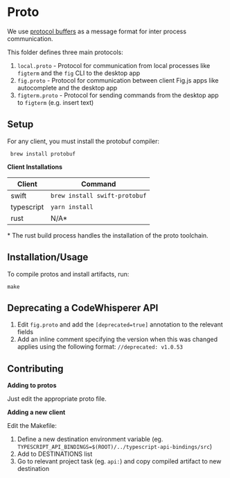 # Proto

We use [protocol buffers](https://developers.google.com/protocol-buffers/) as a message format for inter process communication.

This folder defines three main protocols:

1. `local.proto` - Protocol for communication from local processes like
   `figterm` and the `fig` CLI to the desktop app
2. `fig.proto` - Protocol for communication between client Fig.js apps
   like autocomplete and the desktop app
3. `figterm.proto` - Protocol for sending commands from the desktop app to `figterm` (e.g. insert text)

## Setup

For any client, you must install the protobuf compiler:

```
 brew install protobuf
```

**Client Installations**

| Client     | Command                       |
| ---------- | ----------------------------- |
| swift      | `brew install swift-protobuf` |
| typescript | `yarn install`                |
| rust       | N/A\*                         |

\* The rust build process handles the installation of the proto toolchain.

## Installation/Usage

To compile protos and install artifacts, run:

```
make
```

## Deprecating a CodeWhisperer API

1. Edit `fig.proto` and add the `[deprecated=true]` annotation to the relevant fields
2. Add an inline comment specifying the version when this was changed applies using the following format: `//deprecated: v1.0.53`

## Contributing

**Adding to protos**

Just edit the appropriate proto file.

**Adding a new client**

Edit the Makefile:

1. Define a new destination environment variable (eg. `TYPESCRIPT_API_BINDINGS=$(ROOT)/../typescript-api-bindings/src`)
2. Add to DESTINATIONS list
3. Go to relevant project task (eg. `api:`) and copy compiled artifact to new destination
